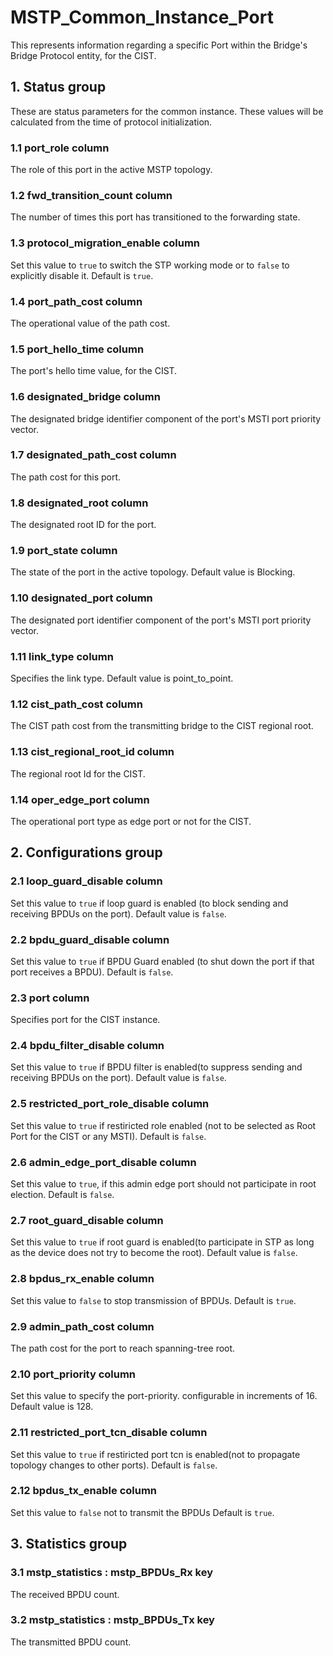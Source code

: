 # MSTP_Common_Instance_Port

This represents information regarding a specific Port within the Bridge's Bridge
Protocol entity, for the CIST.

## 1. Status group

These are status parameters for the common instance. These values will be
calculated from the time of protocol initialization.

### 1.1 port_role column

The role of this port in the active MSTP topology.

### 1.2 fwd_transition_count column

The number of times this port has transitioned to the forwarding state.

### 1.3 protocol_migration_enable column

Set this value to `true` to switch the STP working mode or to `false` to
explicitly disable it. Default is `true`.

### 1.4 port_path_cost column

The operational value of the path cost.

### 1.5 port_hello_time column

The port's hello time value, for the CIST.

### 1.6 designated_bridge column

The designated bridge identifier component of the port's MSTI port priority
vector.

### 1.7 designated_path_cost column

The path cost for this port.

### 1.8 designated_root column

The designated root ID for the port.

### 1.9 port_state column

The state of the port in the active topology. Default value is Blocking.

### 1.10 designated_port column

The designated port identifier component of the port's MSTI port priority
vector.

### 1.11 link_type column

Specifies the link type. Default value is point_to_point.

### 1.12 cist_path_cost column

The CIST path cost from the transmitting bridge to the CIST regional root.

### 1.13 cist_regional_root_id column

The regional root Id for the CIST.

### 1.14 oper_edge_port column

The operational port type as edge port or not for the CIST.

## 2. Configurations group

### 2.1 loop_guard_disable column

Set this value to `true` if loop guard is enabled (to block sending and
receiving BPDUs on the port). Default value is `false`.

### 2.2 bpdu_guard_disable column

Set this value to `true` if BPDU Guard enabled (to shut down the port if that
port receives a BPDU). Default is `false`.

### 2.3 port column

Specifies port for the CIST instance.

### 2.4 bpdu_filter_disable column

Set this value to `true` if BPDU filter is enabled(to suppress sending and
receiving BPDUs on the port). Default value is `false`.

### 2.5 restricted_port_role_disable column

Set this value to `true` if restiricted role enabled (not to be selected as Root
Port for the CIST or any MSTI). Default is `false`.

### 2.6 admin_edge_port_disable column

Set this value to `true`, if this admin edge port should not participate in root
election. Default is `false`.

### 2.7 root_guard_disable column

Set this value to `true` if root guard is enabled(to participate in STP as long
as the device does not try to become the root). Default value is `false`.

### 2.8 bpdus_rx_enable column

Set this value to `false` to stop transmission of BPDUs. Default is `true`.

### 2.9 admin_path_cost column

The path cost for the port to reach spanning-tree root.

### 2.10 port_priority column

Set this value to specify the port-priority. configurable in increments of 16.
Default value is 128.

### 2.11 restricted_port_tcn_disable column

Set this value to `true` if restiricted port tcn is enabled(not to propagate
topology changes to other ports). Default is `false`.

### 2.12 bpdus_tx_enable column

Set this value to `false` not to transmit the BPDUs Default is `true`.

## 3. Statistics group

### 3.1 mstp_statistics : mstp_BPDUs_Rx key

The received BPDU count.

### 3.2 mstp_statistics : mstp_BPDUs_Tx key

The transmitted BPDU count.

